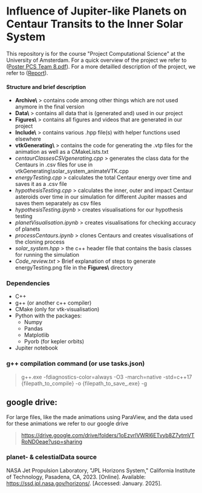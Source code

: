 # Influence of Jupiter-like Planets on Centaur Transits to the Inner Solar System
This repository is for the course "Project Computational Science" at the University of Amsterdam.
For a quick overview of the project we refer to ([Poster PCS Team 8.pdf](Poster%20PCS%20Team%208.pdf)). For a more detailled description of
the project, we refer to ([Report](Poster%20PCS%20Team%208.pdf)).

#### Structure and brief description
- __Archive\\__ > contains code among other things which are not used anymore in the final version
- __Data\\__ > contains all data that is (generated and) used in our project
- __Figures\\__ > contains all figures and videos that are generated in our project
- __Include\\__ > contains various .hpp file(s) with helper functions used elsewhere
- __vtkGenerating\\__ > contains the code for generating the .vtp files for the animation as well as a CMakeLists.txt
- _centaurClassesCSVgenerating.cpp_ > generates the class data for the Centaurs in .csv files for use in vtkGenerating\\solar_system_animateVTK.cpp 
- _energyTesting.cpp_ > calculates the total Centaur energy over time and saves it as a .csv file
- _hypothesisTesting.cpp_ > calculates the inner, outer and impact Centaur asteroids over time in our simulation
for different Jupiter masses and saves them separately as csv files
- _hypothesisTesting.ipynb_ > creates visualisations for our hypothesis testing
- _planetVisualisation.ipynb_ > creates visualisations for checking accuracy of planets
- _processCentaurs.ipynb_ > clones Centaurs and creates visualisations of the cloning process
- _solar\_system.hpp_ > the c++ header file that contains the basis classes for running the simulation
- _Code_review.txt_ > Brief explanation of steps to generate energyTesting.png file in the __Figures\\__ directory

### Dependencies
- C++
- g++ (or another c++ compiler)
- CMake (only for vtk-visualisation)
- Python with the packages:
    - Numpy
    - Pandas
    - Matplotlib
    - Pyorb (for kepler orbits)
- Jupiter notebook

### g++ compilation command (or use tasks.json)
> g++.exe -fdiagnostics-color=always -O3 -march=native -std=c++17 {filepath_to_compile} -o {filepath_to_save_.exe} -g

## google drive:
For large files, like the made animations using ParaView, and the data used for these animations we refer to our google drive
> https://drive.google.com/drive/folders/1oEzvrlVWRl6ETvyb8Z7ytmVTRoND0eae?usp=sharing

### planet- & celestialData source
NASA Jet Propulsion Laboratory, "JPL Horizons System," California Institute of Technology, Pasadena, CA, 2023. [Online]. Available: https://ssd.jpl.nasa.gov/horizons/. [Accessed: January. 2025].
